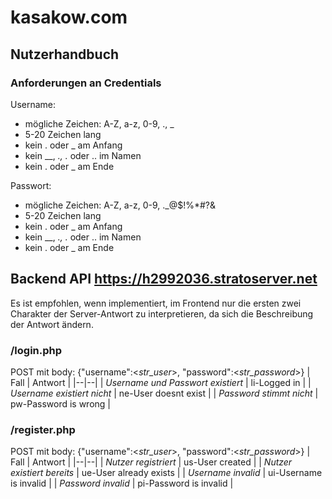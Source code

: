 
# kasakow.com
## Nutzerhandbuch
### Anforderungen an Credentials
Username:
- mögliche Zeichen: A-Z, a-z, 0-9, ., _
- 5-20 Zeichen lang
- kein . oder _ am Anfang
- kein __, _., ._ oder .. im Namen
- kein . oder _ am Ende

Passwort:
- mögliche Zeichen: A-Z, a-z, 0-9, ._@$!%*#?&
- 5-20 Zeichen lang
- kein . oder _ am Anfang
- kein __, _., ._ oder .. im Namen
- kein . oder _ am Ende
## Backend API https://h2992036.stratoserver.net
Es ist empfohlen, wenn implementiert, im Frontend nur die ersten zwei Charakter der Server-Antwort zu interpretieren, da sich die Beschreibung der Antwort ändern. 
### /login.php
POST mit body: {"username":<*str_user*>, "password":<*str_password*>}
| Fall | Antwort |
|--|--|
| *Username und Passwort existiert* | li-Logged in |
| *Username existiert nicht* | ne-User doesnt exist |
| *Password stimmt nicht* | pw-Password is wrong |

### /register.php 
POST mit body: {"username":<*str_user*>, "password":<*str_password*>}
| Fall | Antwort |
|--|--|
| *Nutzer registriert* | us-User created |
| *Nutzer existiert bereits* | ue-User already exists |
| *Username invalid* | ui-Username is invalid |
| *Password invalid* | pi-Password is invalid |
